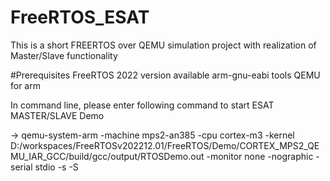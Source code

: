 # FreeRTOS_ESAT
This is a short FREERTOS over QEMU simulation project with realization of Master/Slave functionality

#Prerequisites
FreeRTOS 2022 version available
arm-gnu-eabi tools
QEMU for arm

In command line, please enter following command to start ESAT MASTER/SLAVE Demo

-> qemu-system-arm -machine mps2-an385 -cpu cortex-m3 -kernel D:/workspaces/FreeRTOSv202212.01/FreeRTOS/Demo/CORTEX_MPS2_QEMU_IAR_GCC/build/gcc/output/RTOSDemo.out -monitor none -nographic -serial stdio -s -S
